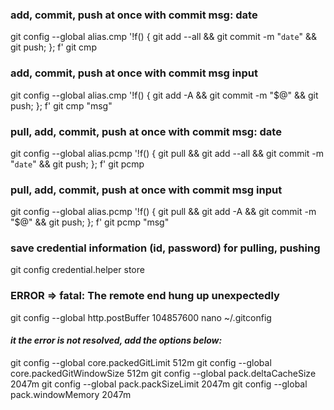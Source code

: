 ### add, commit, push at once with commit msg: date
git config --global alias.cmp '!f() { git add --all && git commit -m "`date`" && git push; }; f'
git cmp

### add, commit, push at once with commit msg input
git config --global alias.cmp '!f() { git add -A && git commit -m "$@" && git push; }; f'
git cmp "msg"

### pull, add, commit, push at once with commit msg: date
git config --global alias.pcmp '!f() { git pull && git add --all && git commit -m "`date`" && git push; }; f'
git pcmp

### pull, add, commit, push at once with commit msg input
git config --global alias.pcmp '!f() { git pull && git add -A && git commit -m "$@" && git push; }; f'
git pcmp "msg"

### save credential information (id, password) for pulling, pushing
git config credential.helper store

### ERROR => fatal: The remote end hung up unexpectedly
git config --global http.postBuffer 104857600
nano ~/.gitconfig
#### *it the error is not resolved, add the options below:*
git config --global core.packedGitLimit 512m
git config --global core.packedGitWindowSize 512m
git config --global pack.deltaCacheSize 2047m
git config --global pack.packSizeLimit 2047m
git config --global pack.windowMemory 2047m
